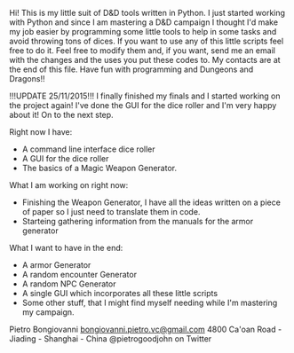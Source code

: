 Hi!
This is my little suit of D&D tools written in Python.
I just started working with Python and since I am mastering a D&D campaign I thought I'd make my job easier by programming some little tools to help in some tasks and avoid throwing tons of dices.
If you want to use any of this little scripts feel free to do it.
Feel free to modify them and, if you want, send me an email with the changes and the uses you put these codes to. My contacts are at the end of this file.
Have fun with programming and Dungeons and Dragons!!

!!!UPDATE 25/11/2015!!!
I finally finished my finals and I started working on the project again!
I've done the GUI for the dice roller and I'm very happy about it!
On to the next step.

Right now I have:
- A command line interface dice roller
- A GUI for the dice roller
- The basics of a Magic Weapon Generator.


What I am working on right now:
- Finishing the Weapon Generator, I have all the ideas written on a piece of paper so I just need to translate them in code.
- Starteing gathering information from the manuals for the armor generator

What I want to have in the end:
- A armor Generator
- A random encounter Generator
- A random NPC Generator
- A single GUI which incorporates all these little scripts
- Some other stuff, that I might find myself needing while I'm mastering my campaign.


Pietro Bongiovanni
bongiovanni.pietro.vc@gmail.com
4800 Ca'oan Road - Jiading - Shanghai - China
@pietrogoodjohn on Twitter
